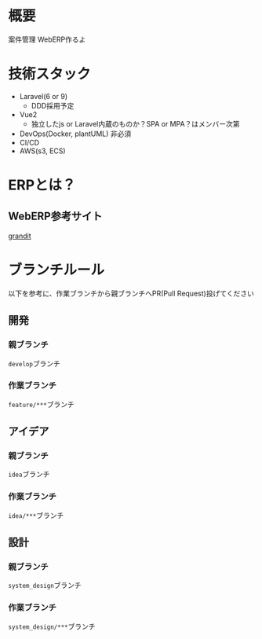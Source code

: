 # 概要
案件管理 WebERP作るよ

# 技術スタック
- Laravel(6 or 9)
  - DDD採用予定
- Vue2
  - 独立したjs or Laravel内蔵のものか？SPA or MPA？はメンバー次第
- DevOps(Docker, plantUML) 非必須
- CI/CD
- AWS(s3, ECS)

# ERPとは？
## WebERP参考サイト
[grandit](https://www.grandit.jp)

# ブランチルール
以下を参考に、作業ブランチから親ブランチへPR(Pull Request)投げてください
## 開発
### 親ブランチ
`develop`ブランチ
### 作業ブランチ
`feature/***`ブランチ

## アイデア
### 親ブランチ
`idea`ブランチ
### 作業ブランチ
`idea/***`ブランチ

## 設計
### 親ブランチ
`system_design`ブランチ
### 作業ブランチ
`system_design/***`ブランチ
 